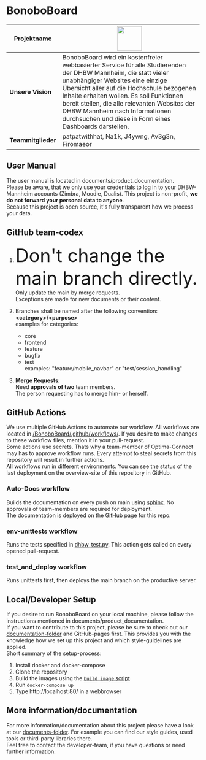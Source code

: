 # BonoboBoard

| **Projektname** | <img src="https://github.com/Software-Engineering-DHBW/BonoboBoard/blob/main/documents/img/BonboBoardLogoWhite.png" height="64" > |
| ---------------| ----------------------- |
|**Unsere Vision** | BonoboBoard wird ein kostenfreier webbasierter Service für alle Studierenden der DHBW Mannheim, die statt vieler unabhängiger Websites eine einzige Übersicht aller auf die Hochschule bezogenen Inhalte erhalten wollen. Es soll Funktionen bereit stellen, die alle relevanten Websites der DHBW Mannheim nach Informationen durchsuchen und diese in Form eines Dashboards darstellen.|
|**Teammitglieder** | patpatwithhat, Na1k, J4ywng, Av3g3n, Firomaeor |

## User Manual
The user manual is located in documents/product_documentation.  
Please be aware, that we only use your credentials to log in to your DHBW-Mannheim accounts (Zimbra, Moodle, Dualis). This project is non-profit, **we do not forward your personal data to anyone**.  
Because this project is open source, it's fully transparent how we process your data.

## GitHub team-codex

1)  <font size="+20">Don't change the main branch directly.</font> Only update the main by merge requests. <br> 
Exceptions are made for new documents or their content.

2) Branches shall be named after the following convention: **\<category>/\<purpose>** <br>
examples for categories:  
	 * core  
	 * frontend  
	 * feature  
	 * bugfix  
	 * test  
examples: "feature/mobile_navbar" or "test/session_handling"<br>

3) **Merge Requests**: <br>
	Need **approvals of two** team members.<br>
	The person requesting has to merge him- or herself.<br>

## GitHub Actions
We use multiple GitHub Actions to automate our workflow. All workflows are located in [/BonoboBoard/.github/workflows/](https://github.com/Software-Engineering-DHBW/BonoboBoard/tree/main/.github/workflows). If you desire to make changes to these workflow files, mention it in your pull-request.  
Some actions use secrets. Thats why a team-member of Optima-Connect may has to approve workflow runs. Every attempt to steal secrets from this repository will result in further actions.  
All workflows run in different environments. You can see the status of the last deployment on the overview-site of this repository in GitHub. 

### Auto-Docs workflow
Builds the documentation on every push on main using [sphinx](https://www.sphinx-doc.org/en/master/). No approvals of team-members are required for deployment.   
The documentation is deployed on the [GitHub page](https://software-engineering-dhbw.github.io/BonoboBoard/) for this repo.

### env-unittests workflow
Runs the tests specified in [dhbw_test.py](https://raw.githubusercontent.com/Software-Engineering-DHBW/BonoboBoard/main/bonobo-board/modules/dhbw_test.py). This action gets called on every opened pull-request.

### test_and_deploy workflow
Runs unittests first, then deploys the main branch on the productive server.


## Local/Developer Setup
If you desire to run BonoboBoard on your local machine, please follow the instructions mentioned in documents/product_documentation.  
If you want to contribute to this project, please be sure to check out our [documentation-folder](https://github.com/Software-Engineering-DHBW/BonoboBoard/tree/main/documents) and GitHub-pages first. This provides you with the knowledge how we set up this project and which style-guidelines are applied.  
Short summary of the setup-process:
1) Install docker and docker-compose
2) Clone the repository
3) Build the images using the [```build_image``` script](https://github.com/Software-Engineering-DHBW/BonoboBoard/blob/main/bonobo-board/build_image)
4) Run ```docker-compose up```
5) Type http://localhost:80/ in a webbrowser

## More information/documentation
For more information/documentation about this project please have a look at our [documents-folder](https://github.com/Software-Engineering-DHBW/BonoboBoard/tree/main/documents). For example you can find our style guides, used tools or third-party libraries there.  
Feel free to contact the developer-team, if you have questions or need further information.
